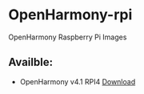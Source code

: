 # OpenHarmony-rpi
OpenHarmony Raspberry Pi Images

## Availble:
 * OpenHarmony v4.1 RPI4 [Download](https://sourceforge.net/projects/openharmony-rpi/files/OpenHarmony/v4.1/rpi4/OpenHarmony-4.1-rpi4.img/download)
